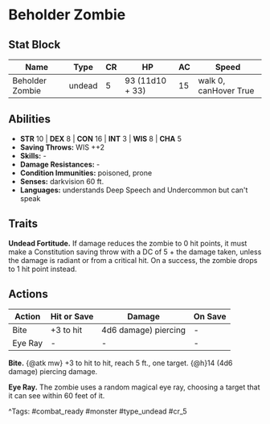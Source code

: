 # Beholder Zombie

## Stat Block

| Name | Type | CR | HP | AC | Speed |
|------|------|----|----|----|-------|
| Beholder Zombie | undead | 5 | 93 (11d10 + 33) | 15 | walk 0, canHover True |

## Abilities

- **STR** 10 | **DEX** 8 | **CON** 16 | **INT** 3 | **WIS** 8 | **CHA** 5
- **Saving Throws:** WIS ++2  
- **Skills:** -  
- **Damage Resistances:** -  
- **Condition Immunities:** poisoned, prone  
- **Senses:** darkvision 60 ft.  
- **Languages:** understands Deep Speech and Undercommon but can't speak

## Traits

**Undead Fortitude.** If damage reduces the zombie to 0 hit points, it must make a Constitution saving throw with a DC of 5 + the damage taken, unless the damage is radiant or from a critical hit. On a success, the zombie drops to 1 hit point instead.


## Actions

| Action | Hit or Save | Damage | On Save |
|--------|--------------|--------|----------|
| Bite | +3 to hit | 4d6 damage) piercing | - |
| Eye Ray | - | - | - |

**Bite.** {@atk mw} +3 to hit to hit, reach 5 ft., one target. {@h}14 (4d6 damage) piercing damage.

**Eye Ray.** The zombie uses a random magical eye ray, choosing a target that it can see within 60 feet of it.


^Tags: #combat_ready #monster #type_undead #cr_5